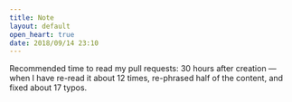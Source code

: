 ```yaml
---
title: Note
layout: default
open_heart: true
date: 2018/09/14 23:10
---
```


Recommended time to read my pull requests: 30 hours after creation — when I have re-read it about 12 times, re-phrased half of the content, and fixed about 17 typos.
